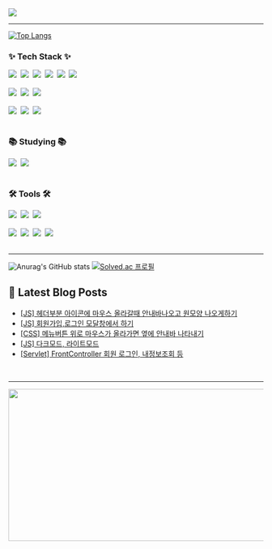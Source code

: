 <!-- <img src="https://capsule-render.vercel.app/api?type=rounded&height=300&color=0%:D26B94,100%:76B2D4&text=Hello!&fontColor=FFFFFF"> -->

<img src="https://capsule-render.vercel.app/api?type=waving&height=300&color=0%:D26B94,100%:76B2D4&text=Hello!&fontColor=FFFFFF">

<!--
## Hi there 👋
**iseuljang/iseuljang** is a ✨ _special_ ✨ repository because its `README.md` (this file) appears on your GitHub profile.

Here are some ideas to get you started:

- 🔭 I’m currently working on ...
- 🌱 I’m currently learning ...
- 👯 I’m looking to collaborate on ...
- 🤔 I’m looking for help with ...
- 💬 Ask me about ...
- 📫 How to reach me: ...
- 😄 Pronouns: ...
- ⚡ Fun fact: ...
-->



<hr>

[![Top Langs](https://github-readme-stats.vercel.app/api/top-langs/?username=iseuljang&layout=compact)](https://github.com/iseuljang/github-readme-stats)

<h3 align="left">✨ Tech Stack ✨</h3>
<div align="left">  
  <img src="https://img.shields.io/badge/html5-E34F26.svg?style=for-the-badge&logo=html5&logoColor=white" />&nbsp
  <img src="https://img.shields.io/badge/css3-1572B6.svg?style=for-the-badge&logo=css3&logoColor=white" />&nbsp
  <img src="https://img.shields.io/badge/javascript-F7DF1E.svg?style=for-the-badge&logo=javascript&logoColor=20232a" />&nbsp
  <img src="https://img.shields.io/badge/jquery-0769AD.svg?style=for-the-badge&logo=jquery&logoColor=white" />&nbsp
  <img src="https://img.shields.io/badge/Ajax-3186C0.svg?style=for-the-badge&logo=Ajax&logoColor=white" />&nbsp
  <img src="https://img.shields.io/badge/apache tomcat-F8DC75?style=for-the-badge&logo=apachetomcat&logoColor=black"/>&nbsp  
</div>

<br>

<div align="left">
  <img src="https://img.shields.io/badge/Java-D90C0F?style=for-the-badge&logo=Java&logoColor=white"/>&nbsp
  <img src="https://img.shields.io/badge/mysql-4479A1?style=for-the-badge&logo=mysql&logoColor=white"/>&nbsp 
  <img src="https://img.shields.io/badge/Python-14354C?style=for-the-badge&logo=python&logoColor=white" />&nbsp 
</div>

<br>
<div align="left">
  <img src="https://img.shields.io/badge/pandas-150458.svg?style=for-the-badge&logo=pandas&logoColor=white" />&nbsp
  <img src="https://img.shields.io/badge/numpy-4d77cf.svg?style=for-the-badge&logo=numpy&logoColor=white" />&nbsp
  <img src="https://img.shields.io/badge/Matplotlib-11557c.svg?style=for-the-badge&logo=Matplotlib&logoColor=white" />&nbsp  
</div>

<br>

<h3 align="left">📚 Studying 📚</h3>
<div align="left">
  <img src="https://img.shields.io/badge/Java-D90C0F?style=for-the-badge&logo=Java&logoColor=white"/>&nbsp
  <img src="https://img.shields.io/badge/Spring-6DB33F?style=for-the-badge&logo=Spring&logoColor=white"/>&nbsp
  
  <!--
  <img src="https://img.shields.io/badge/springboot-6DB33F?style=for-the-badge&logo=springboot&logoColor=white" />&nbsp  
  <img src="https://img.shields.io/badge/kotlin-7F52FF?style=for-the-badge&logo=kotlin&logoColor=white" />&nbsp  
  <img src="https://img.shields.io/badge/typescript-007ACC.svg?style=for-the-badge&logo=typescript&logoColor=white" />&nbsp 
  -->
</div>

<br>

<h3 align="left">🛠 Tools 🛠</h3>
<div align="left">
  <img src="https://img.shields.io/badge/Eclipse IDE-2C2255.svg?style=for-the-badge&logo=EclipseIDE&logoColor=white" />&nbsp
  <img src="https://img.shields.io/badge/spyder IDE-FF0000.svg?style=for-the-badge&logo=spyderide&logoColor=white" />&nbsp
  <img src="https://img.shields.io/badge/anaconda-44A833.svg?style=for-the-badge&logo=anaconda&logoColor=white" />&nbsp
</div>

<br>

<div align="left">
  <img src="https://img.shields.io/badge/subversion-809CC9.svg?style=for-the-badge&logo=subversion&logoColor=white" />&nbsp
  <img src="https://img.shields.io/badge/git-F05033.svg?style=for-the-badge&logo=git&logoColor=white" />&nbsp
  <img src="https://img.shields.io/badge/github-181717.svg?style=for-the-badge&logo=github&logoColor=white" />&nbsp
  <img src="https://img.shields.io/badge/Notion-F3F3F3.svg?style=for-the-badge&logo=notion&logoColor=black" />&nbsp
</div>

<br>
<hr>


![Anurag's GitHub stats](https://github-readme-stats.vercel.app/api?username=iseuljang&theme=transparent&show_icons=true)
[![Solved.ac 프로필](http://mazassumnida.wtf/api/v2/generate_badge?boj=gyr0204)](https://solved.ac/gyr0204/)

## 📕 Latest Blog Posts

- [[JS] 헤더부분 아이콘에 마우스 올라갈때 안내바나오고 원모양 나오게하기](https://sgktn0204.tistory.com/entry/JS-%ED%97%A4%EB%8D%94%EB%B6%80%EB%B6%84-%EC%95%84%EC%9D%B4%EC%BD%98%EC%97%90-%EB%A7%88%EC%9A%B0%EC%8A%A4-%EC%98%AC%EB%9D%BC%EA%B0%88%EB%95%8C-%EC%95%88%EB%82%B4%EB%B0%94%EB%82%98%EC%98%A4%EA%B3%A0-%EC%9B%90%EB%AA%A8%EC%96%91-%EB%82%98%EC%98%A4%EA%B2%8C%ED%95%98%EA%B8%B0)
- [[JS] 회원가입,로그인 모달창에서 하기](https://sgktn0204.tistory.com/entry/JS-%ED%9A%8C%EC%9B%90%EA%B0%80%EC%9E%85%EB%A1%9C%EA%B7%B8%EC%9D%B8-%EB%AA%A8%EB%8B%AC%EC%B0%BD%EC%97%90%EC%84%9C-%ED%95%98%EA%B8%B0)
- [[CSS] 메뉴버튼 위로 마우스가 올라가면 옆에 안내바 나타내기](https://sgktn0204.tistory.com/entry/CSS-%EB%A9%94%EB%89%B4%EB%B2%84%ED%8A%BC-%EC%9C%84%EB%A1%9C-%EB%A7%88%EC%9A%B0%EC%8A%A4%EA%B0%80-%EC%98%AC%EB%9D%BC%EA%B0%80%EB%A9%B4-%EC%98%86%EC%97%90-%EC%95%88%EB%82%B4%EB%B0%94-%EB%82%98%ED%83%80%EB%82%B4%EA%B8%B0)
- [[JS] 다크모드, 라이트모드](https://sgktn0204.tistory.com/entry/JS-%EB%8B%A4%ED%81%AC%EB%AA%A8%EB%93%9C-%EB%9D%BC%EC%9D%B4%ED%8A%B8%EB%AA%A8%EB%93%9C)
- [[Servlet] FrontController 회원 로그인, 내정보조회 등](https://sgktn0204.tistory.com/entry/Servlet-FrontController-%ED%9A%8C%EC%9B%90-%EB%A1%9C%EA%B7%B8%EC%9D%B8-%EB%82%B4%EC%A0%95%EB%B3%B4%EC%A1%B0%ED%9A%8C-%EB%93%B1)


<br>
<hr>

<a href="https://github.com/devxb/gitanimals">
<img
  src="https://render.gitanimals.org/farms/iseuljang"
  width="600"
  height="300"
/>
</a>
